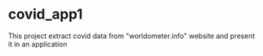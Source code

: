 # covid_app1
This project extract covid data from "worldometer.info" website and present it in an application
